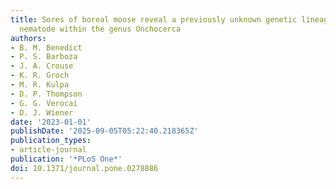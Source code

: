 ```yaml
---
title: Sores of boreal moose reveal a previously unknown genetic lineage of parasitic
  nematode within the genus Onchocerca
authors:
- B. M. Benedict
- P. S. Barboza
- J. A. Crouse
- K. R. Groch
- M. R. Kulpa
- D. P. Thompson
- G. G. Verocai
- D. J. Wiener
date: '2023-01-01'
publishDate: '2025-09-05T05:22:40.218365Z'
publication_types:
- article-journal
publication: '*PLoS One*'
doi: 10.1371/journal.pone.0278886
---
```


